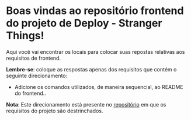 # Boas vindas ao repositório frontend do projeto de Deploy - Stranger Things!

Aqui você vai encontrar os locais para colocar suas repostas relativas aos requisitos de frontend.

**Lembre-se**: coloque as respostas apenas dos requisitos que contém o seguinte direcionamento:

  - Adicione os comandos utilizados, de maneira sequencial, ao README do frontend..

**Nota**: Este direcionamento está presente no [repositório](https://github.com/betrybe/sd-0x-stranger-things) em que os requisitos do projeto são destrinchados.
